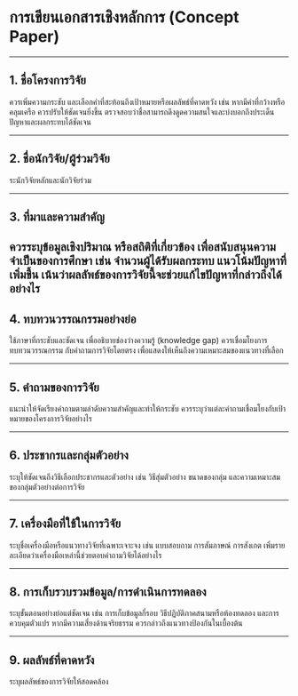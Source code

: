 # การเขียนเอกสารเชิงหลักการ (Concept Paper)

---

## 1. ชื่อโครงการวิจัย
ควรเพิ่มความกระชับ และเลือกคำที่สะท้อนถึงเป้าหมายหรือผลลัพธ์ที่คาดหวัง เช่น หากมีคำที่กว้างหรือคลุมเครือ ควรปรับให้ชัดเจนยิ่งขึ้น
ตรวจสอบว่าชื่อสามารถดึงดูดความสนใจและบ่งบอกถึงประเด็นปัญหาและผลกระทบได้ชัดเจน

---

## 2. ชื่อนักวิจัย/ผู้ร่วมวิจัย
ระนักวิจัยหลักและนักวิจัยร่วม

---

## 3. ที่มาและความสำคัญ
ควรระบุข้อมูลเชิงปริมาณ หรือสถิติที่เกี่ยวข้อง เพื่อสนับสนุนความจำเป็นของการศึกษา เช่น จำนวนผู้ได้รับผลกระทบ แนวโน้มปัญหาที่เพิ่มขึ้น
เน้นว่าผลลัพธ์ของการวิจัยนี้จะช่วยแก้ไขปัญหาที่กล่าวถึงได้อย่างไร
---

## 4. ทบทวนวรรณกรรมอย่างย่อ
ใช้ภาษาที่กระชับและชัดเจน เพื่ออธิบายช่องว่างความรู้ (knowledge gap)
ควรเชื่อมโยงการทบทวนวรรณกรรม กับคำถามการวิจัยโดยตรง เพื่อแสดงให้เห็นถึงความเหมาะสมของแนวทางที่เลือก

---

## 5. คำถามของการวิจัย
แนะนำให้จัดเรียงคำถามตามลำดับความสำคัญและทำให้กระชับ
ควรระบุว่าแต่ละคำถามเชื่อมโยงกับเป้าหมายของโครงการวิจัยอย่างไร

---

## 6. ประชากรและกลุ่มตัวอย่าง
ระบุให้ชัดเจนถึงวิธีเลือกประชากรและตัวอย่าง เช่น วิธีสุ่มตัวอย่าง ขนาดของกลุ่ม และความเหมาะสมของกลุ่มตัวอย่างต่อการวิจัย

---

## 7. เครื่องมือที่ใช้ในการวิจัย
ระบุชื่อเครื่องมือหรือแนวทางวิจัยที่เฉพาะเจาะจง เช่น แบบสอบถาม การสัมภาษณ์ การสังเกต
เพิ่มรายละเอียดว่าเครื่องมือเหล่านี้ช่วยตอบคำถามวิจัยได้อย่างไร

---

## 8. การเก็บรวบรวมข้อมูล/การดำเนินการทดลอง
ระบุขั้นตอนอย่างย่อแต่ชัดเจน เช่น การเก็บข้อมูลกี่รอบ วิธีปฏิบัติภาคสนามหรือห้องทดลอง และการควบคุมตัวแปร
หากมีความเสี่ยงด้านจริยธรรม ควรกล่าวถึงแนวทางป้องกันในเบื้องต้น

---

## 9. ผลลัพธ์ที่คาดหวัง
ระบุผลลัพธ์ของการวิจัยให้สอดคล้อง
